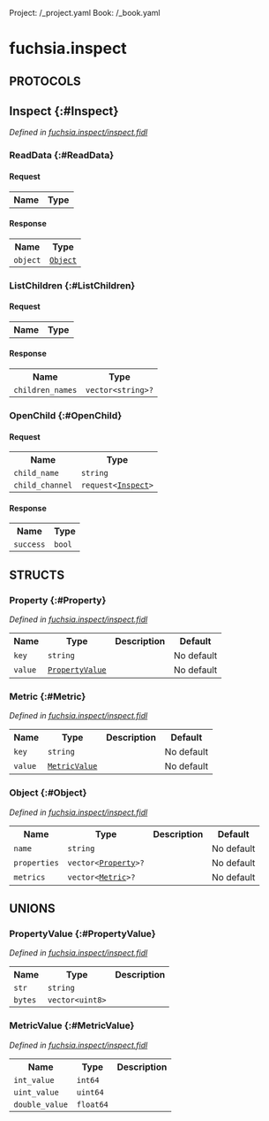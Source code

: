 Project: /_project.yaml
Book: /_book.yaml

# fuchsia.inspect


## **PROTOCOLS**

## Inspect {:#Inspect}
*Defined in [fuchsia.inspect/inspect.fidl](https://fuchsia.googlesource.com/fuchsia/+/master/zircon/system/fidl/fuchsia-inspect/inspect.fidl#41)*


### ReadData {:#ReadData}


#### Request
<table>
    <tr><th>Name</th><th>Type</th></tr>
    </table>


#### Response
<table>
    <tr><th>Name</th><th>Type</th></tr>
    <tr>
            <td><code>object</code></td>
            <td>
                <code><a class='link' href='#Object'>Object</a></code>
            </td>
        </tr></table>

### ListChildren {:#ListChildren}


#### Request
<table>
    <tr><th>Name</th><th>Type</th></tr>
    </table>


#### Response
<table>
    <tr><th>Name</th><th>Type</th></tr>
    <tr>
            <td><code>children_names</code></td>
            <td>
                <code>vector&lt;string&gt;?</code>
            </td>
        </tr></table>

### OpenChild {:#OpenChild}


#### Request
<table>
    <tr><th>Name</th><th>Type</th></tr>
    <tr>
            <td><code>child_name</code></td>
            <td>
                <code>string</code>
            </td>
        </tr><tr>
            <td><code>child_channel</code></td>
            <td>
                <code>request&lt;<a class='link' href='#Inspect'>Inspect</a>&gt;</code>
            </td>
        </tr></table>


#### Response
<table>
    <tr><th>Name</th><th>Type</th></tr>
    <tr>
            <td><code>success</code></td>
            <td>
                <code>bool</code>
            </td>
        </tr></table>



## **STRUCTS**

### Property {:#Property}
*Defined in [fuchsia.inspect/inspect.fidl](https://fuchsia.googlesource.com/fuchsia/+/master/zircon/system/fidl/fuchsia-inspect/inspect.fidl#13)*





<table>
    <tr><th>Name</th><th>Type</th><th>Description</th><th>Default</th></tr><tr>
            <td><code>key</code></td>
            <td>
                <code>string</code>
            </td>
            <td></td>
            <td>No default</td>
        </tr><tr>
            <td><code>value</code></td>
            <td>
                <code><a class='link' href='#PropertyValue'>PropertyValue</a></code>
            </td>
            <td></td>
            <td>No default</td>
        </tr>
</table>

### Metric {:#Metric}
*Defined in [fuchsia.inspect/inspect.fidl](https://fuchsia.googlesource.com/fuchsia/+/master/zircon/system/fidl/fuchsia-inspect/inspect.fidl#26)*





<table>
    <tr><th>Name</th><th>Type</th><th>Description</th><th>Default</th></tr><tr>
            <td><code>key</code></td>
            <td>
                <code>string</code>
            </td>
            <td></td>
            <td>No default</td>
        </tr><tr>
            <td><code>value</code></td>
            <td>
                <code><a class='link' href='#MetricValue'>MetricValue</a></code>
            </td>
            <td></td>
            <td>No default</td>
        </tr>
</table>

### Object {:#Object}
*Defined in [fuchsia.inspect/inspect.fidl](https://fuchsia.googlesource.com/fuchsia/+/master/zircon/system/fidl/fuchsia-inspect/inspect.fidl#32)*





<table>
    <tr><th>Name</th><th>Type</th><th>Description</th><th>Default</th></tr><tr>
            <td><code>name</code></td>
            <td>
                <code>string</code>
            </td>
            <td></td>
            <td>No default</td>
        </tr><tr>
            <td><code>properties</code></td>
            <td>
                <code>vector&lt;<a class='link' href='#Property'>Property</a>&gt;?</code>
            </td>
            <td></td>
            <td>No default</td>
        </tr><tr>
            <td><code>metrics</code></td>
            <td>
                <code>vector&lt;<a class='link' href='#Metric'>Metric</a>&gt;?</code>
            </td>
            <td></td>
            <td>No default</td>
        </tr>
</table>







## **UNIONS**

### PropertyValue {:#PropertyValue}
*Defined in [fuchsia.inspect/inspect.fidl](https://fuchsia.googlesource.com/fuchsia/+/master/zircon/system/fidl/fuchsia-inspect/inspect.fidl#7)*


<table>
    <tr><th>Name</th><th>Type</th><th>Description</th></tr><tr>
            <td><code>str</code></td>
            <td>
                <code>string</code>
            </td>
            <td></td>
        </tr><tr>
            <td><code>bytes</code></td>
            <td>
                <code>vector&lt;uint8&gt;</code>
            </td>
            <td></td>
        </tr></table>

### MetricValue {:#MetricValue}
*Defined in [fuchsia.inspect/inspect.fidl](https://fuchsia.googlesource.com/fuchsia/+/master/zircon/system/fidl/fuchsia-inspect/inspect.fidl#19)*


<table>
    <tr><th>Name</th><th>Type</th><th>Description</th></tr><tr>
            <td><code>int_value</code></td>
            <td>
                <code>int64</code>
            </td>
            <td></td>
        </tr><tr>
            <td><code>uint_value</code></td>
            <td>
                <code>uint64</code>
            </td>
            <td></td>
        </tr><tr>
            <td><code>double_value</code></td>
            <td>
                <code>float64</code>
            </td>
            <td></td>
        </tr></table>







